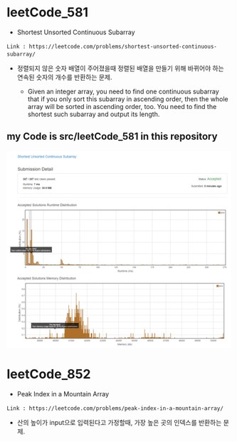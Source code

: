 # leetCode_581
- Shortest Unsorted Continuous Subarray

`Link : https://leetcode.com/problems/shortest-unsorted-continuous-subarray/`

- 정렬되지 않은 숫자 배열이 주어졌을때 정렬된 배열을 만들기 위해 바뀌어야 하는 연속된 숫자의 개수를 반환하는 문제.

  - Given an integer array, you need to find one continuous subarray that if you only sort this subarray in ascending order, then the whole array will be sorted in ascending order, too. You need to find the shortest such subarray and output its length.

## my Code is src/leetCode_581 in this repository
![submission_581](assets/Submission_Detail_581.png)

# leetCode_852
- Peak Index in a Mountain Array

`Link : https://leetcode.com/problems/peak-index-in-a-mountain-array/`

- 산의 높이가 input으로 입력된다고 가정할때, 가장 높은 곳의 인덱스를 반환하는 문제.



